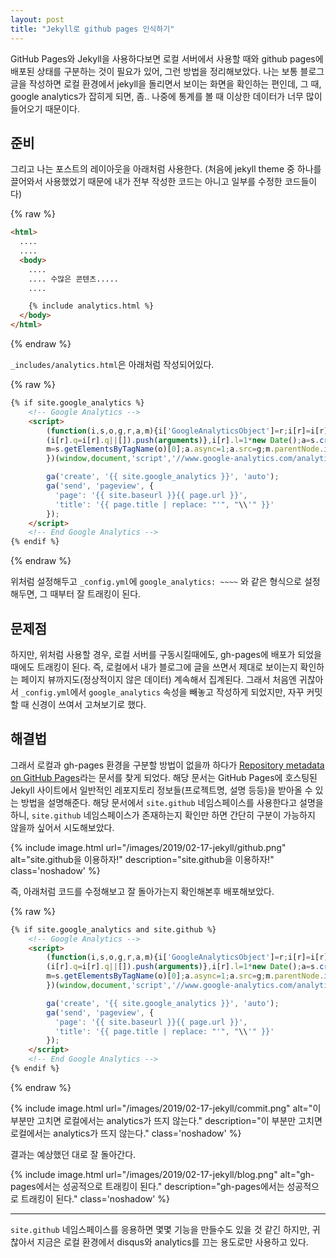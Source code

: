 ```yaml
---
layout: post
title: "Jekyll로 github pages 인식하기"
---
```


GitHub Pages와 Jekyll을 사용하다보면 로컬 서버에서 사용할 때와 github pages에 배포된 상태를 구분하는 것이 필요가 있어, 그런 방법을 정리해보았다. 나는 보통 블로그 글을 작성하면 로컬 환경에서 jekyll을 돌리면서 보이는 화면을 확인하는 편인데, 그 때, google analytics가 잡히게 되면, 좀.. 나중에 통계를 볼 때 이상한 데이터가 너무 많이 들어오기 때문이다.

## 준비

그리고 나는 포스트의 레이아웃을 아래처럼 사용한다. (처음에 jekyll theme 중 하나를 끌어와서 사용했었기 때문에 내가 전부 작성한 코드는 아니고 일부를 수정한 코드들이다)

{% raw %}
```html
<html>
  ....
  ....
  <body>
    ....
    .... 수많은 콘텐츠.....
    ....

    {% include analytics.html %}
  </body>
</html>
```
{% endraw %}

`_includes/analytics.html`은 아래처럼 작성되어있다.

{% raw %}
```html
{% if site.google_analytics %}
	<!-- Google Analytics -->
	<script>
		(function(i,s,o,g,r,a,m){i['GoogleAnalyticsObject']=r;i[r]=i[r]||function(){
		(i[r].q=i[r].q||[]).push(arguments)},i[r].l=1*new Date();a=s.createElement(o),
		m=s.getElementsByTagName(o)[0];a.async=1;a.src=g;m.parentNode.insertBefore(a,m)
		})(window,document,'script','//www.google-analytics.com/analytics.js','ga');

		ga('create', '{{ site.google_analytics }}', 'auto');
		ga('send', 'pageview', {
		  'page': '{{ site.baseurl }}{{ page.url }}',
		  'title': '{{ page.title | replace: "'", "\\'" }}'
		});
	</script>
	<!-- End Google Analytics -->
{% endif %}
```
{% endraw %}

위처럼 설정해두고 `_config.yml`에 `google_analytics: ~~~~` 와 같은 형식으로 설정해두면, 그 때부터 잘 트래킹이 된다.

## 문제점

하지만, 위처럼 사용할 경우, 로컬 서버를 구동시킬때에도, gh-pages에 배포가 되었을 때에도 트래킹이 된다. 즉, 로컬에서 내가 블로그에 글을 쓰면서 제대로 보이는지 확인하는 페이지 뷰까지도(정상적이지 않은 데이터) 계속해서 집계된다. 그래서 처음엔 귀찮아서 `_config.yml`에서 `google_analytics` 속성을 빼놓고 작성하게 되었지만, 자꾸 커밋할 때 신경이 쓰여서 고쳐보기로 했다.

## 해결법

그래서 로컬과 gh-pages 환경을 구분할 방법이 없을까 하다가 [Repository metadata on GitHub Pages](https://help.github.com/articles/repository-metadata-on-github-pages/)라는 문서를 찾게 되었다. 해당 문서는 GitHub Pages에 호스팅된 Jekyll 사이트에서 일반적인 레포지토리 정보들(프로젝트명, 설명 등등)을 받아올 수 있는 방법을 설명해준다. 해당 문서에서 `site.github` 네임스페이스를 사용한다고 설명을 하니, `site.github` 네임스페이스가 존재하는지 확인만 하면 간단히 구분이 가능하지 않을까 싶어서 시도해보았다.

{% include image.html url="/images/2019/02-17-jekyll/github.png" alt="site.github을 이용하자!" description="site.github을 이용하자!" class='noshadow' %}

즉, 아래처럼 코드를 수정해보고 잘 돌아가는지 확인해본후 배포해보았다.

{% raw %}
```html
{% if site.google_analytics and site.github %}
	<!-- Google Analytics -->
	<script>
		(function(i,s,o,g,r,a,m){i['GoogleAnalyticsObject']=r;i[r]=i[r]||function(){
		(i[r].q=i[r].q||[]).push(arguments)},i[r].l=1*new Date();a=s.createElement(o),
		m=s.getElementsByTagName(o)[0];a.async=1;a.src=g;m.parentNode.insertBefore(a,m)
		})(window,document,'script','//www.google-analytics.com/analytics.js','ga');

		ga('create', '{{ site.google_analytics }}', 'auto');
		ga('send', 'pageview', {
		  'page': '{{ site.baseurl }}{{ page.url }}',
		  'title': '{{ page.title | replace: "'", "\\'" }}'
		});
	</script>
	<!-- End Google Analytics -->
{% endif %}
```
{% endraw %}

{% include image.html url="/images/2019/02-17-jekyll/commit.png" alt="이 부분만 고치면 로컬에서는 analytics가 뜨지 않는다." description="이 부분만 고치면 로컬에서는 analytics가 뜨지 않는다." class='noshadow' %}

결과는 예상했던 대로 잘 돌아간다.

{% include image.html url="/images/2019/02-17-jekyll/blog.png" alt="gh-pages에서는 성공적으로 트래킹이 된다." description="gh-pages에서는 성공적으로 트래킹이 된다." class='noshadow' %}

---

`site.github` 네임스페이스를 응용하면 몇몇 기능을 만들수도 있을 것 같긴 하지만, 귀찮아서 지금은 로컬 환경에서 disqus와 analytics를 끄는 용도로만 사용하고 있다.
